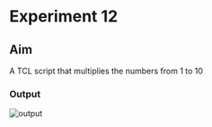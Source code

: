 # Experiment 12
## Aim
A TCL script that multiplies the numbers from 1 to 10

### Output
![output]()
